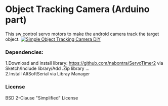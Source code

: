 # Object Tracking Camera (Arduino part)

This sw control servo motors to make the android camera track the target object.
[![Simple Object Tracking Camera DIY
](http://img.youtube.com/vi/J4Bvrvfg920/0.jpg)](https://www.youtube.com/watch?v=J4Bvrvfg920 "Simple Object Tracking Camera DIY")

### Dependencies:
1.Download and install library: https://github.com/nabontra/ServoTimer2 via Sketch/Include library/Add .Zip library ... <br/>
2.Install AltSoftSerial via Libray Manager <br/>

### License

BSD 2-Clause "Simplified" License

